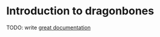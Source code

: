 # Introduction to dragonbones

TODO: write [great documentation](http://jacobian.org/writing/what-to-write/)
